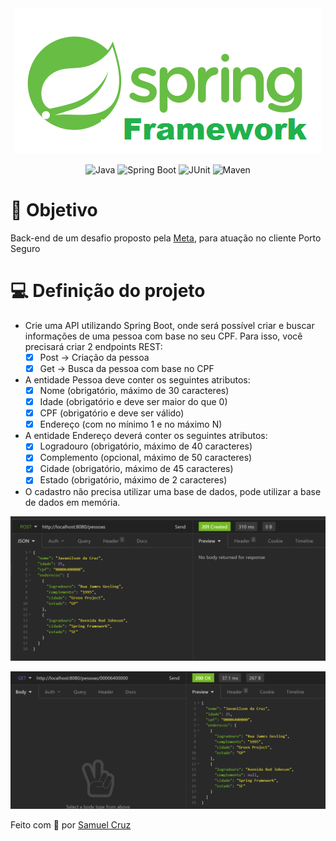 <div align="center">
    <img src="github/spring-framework.png" alt="Spring Framework">
</div>
</p>
<div align="center">
    <img src="https://img.shields.io/badge/-Java-red?style=for-the-badge" alt="Java">
    <img src="https://img.shields.io/badge/-SpringBoot-green?style=for-the-badge" alt="Spring Boot">
    <img src="https://img.shields.io/badge/-Junit-orange?style=for-the-badge" alt="JUnit">
    <img src="https://img.shields.io/badge/-maven-blue?style=for-the-badge" alt="Maven">
</div>

# 📝 Objetivo

Back-end de um desafio proposto pela [Meta](https://www.meta.com.br/), para atuação no cliente Porto Seguro

# 💻 Definição do projeto
- Crie uma API utilizando Spring Boot, onde será possível criar e buscar informações de uma pessoa com base no seu CPF.
  Para isso, você precisará criar 2 endpoints REST:
    - [x] Post -> Criação da pessoa
    - [x] Get -> Busca da pessoa com base no CPF

- A entidade Pessoa deve conter os seguintes atributos:
  - [x] Nome (obrigatório, máximo de 30 caracteres)
  - [x] Idade (obrigatório e deve ser maior do que 0)
  - [x] CPF (obrigatório e deve ser válido)
  - [x] Endereço (com no mínimo 1 e no máximo N)

- A entidade Endereço deverá conter os seguintes atributos:
  - [x] Logradouro (obrigatório, máximo de 40 caracteres)
  - [x] Complemento (opcional, máximo de 50 caracteres)
  - [x] Cidade (obrigatório, máximo de 45 caracteres)
  - [x] Estado (obrigatório, máximo de 2 caracteres)

- O cadastro não precisa utilizar uma base de dados, pode utilizar a base de dados em memória.

<div align="center">
  <img src="github/post.png" width="700" alt="requisicao-post">
  </p>
  <img src="github/get.png" width="700" alt="requisicao-get">
</div>

<p>    
  Feito com 🧡 por <a href="https://samuel-cruz.github.io/" target="_blank">Samuel Cruz</a>
</p>
